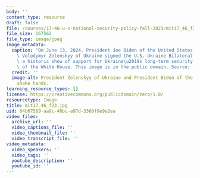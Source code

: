 ```yaml
---
body: ''
content_type: resource
draft: false
file: /courses/17-46-u-s-national-security-policy-fall-2023/mit17_46_f23.jpg
file_size: 167562
file_type: image/jpeg
image_metadata:
  caption: "On June 13, 2024, President Joe Biden of the United States and President\
    \ Volodymyr Zelenskyy of Ukraine signed the U.S.-Ukraine Bilateral Security Agreement,\
    \ a historic show of support for Ukraine\u2019s long-term security. (Image courtesy\
    \ of the White House. This image is in the public domain. Source: [Wikimedia Commons](https://commons.wikimedia.org/wiki/File:President_Joe_Biden_and_President_Volodymyr_Zelenskyy_shake_hands_during_a_joint_press_conference.jpg).)"
  credit: ''
  image-alt: President Zelenskyy of Ukraine and President Biden of the United States
    shake hands.
learning_resource_types: []
license: https://creativecommons.org/publicdomain/zero/1.0/
resourcetype: Image
title: mit17_46_f23.jpg
uid: 64b67589-aa9c-46bc-a97d-3360f9e9e2ea
video_files:
  archive_url: ''
  video_captions_file: ''
  video_thumbnail_file: ''
  video_transcript_file: ''
video_metadata:
  video_speakers: ''
  video_tags: ''
  youtube_description: ''
  youtube_id: ''
---
```

